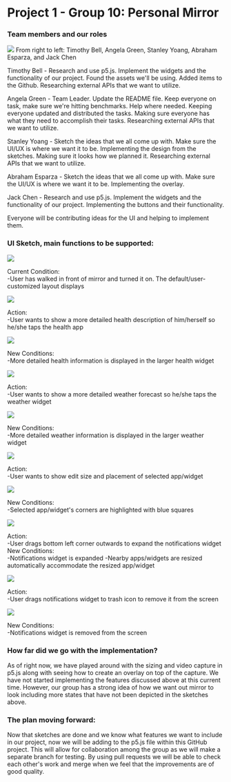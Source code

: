# Project 1 - Group 10: Personal Mirror

### Team members and our roles

![](P1.10.GroupPicture.jpg)
From right to left: Timothy Bell, Angela Green, Stanley Yoang, Abraham Esparza, and Jack Chen

Timothy Bell -
Research and use p5.js. Implement the widgets and the functionality of our project.
Found the assets we'll be using. Added items to the Github. Researching external APIs that we want to utilize.

Angela Green - Team Leader.
Update the README file. Keep everyone on task, make sure we're hitting benchmarks. Help where needed.
Keeping everyone updated and distributed the tasks. Making sure everyone has what they need to accomplish their tasks. Researching external APIs that we want to utilize.

Stanley Yoang -
Sketch the ideas that we all come up with. Make sure the UI/UX is where we want it to be.
Implementing the design from the sketches. Making sure it looks how we planned it. Researching external APIs that we want to utilize.

Abraham Esparza -
Sketch the ideas that we all come up with. Make sure the UI/UX is where we want it to be.
Implementing the overlay.

Jack Chen -
Research and use p5.js. Implement the widgets and the functionality of our project.
Implementing the buttons and their functionality.

Everyone will be contributing ideas for the UI and helping to implement them.

### UI Sketch, main functions to be supported:

![](/sketch/default.PNG)

Current Condition: <br>
-User has walked in front of mirror and turned it on. The default/user-customized layout displays

![](/sketch/pressHealthTransition.PNG)

Action: <br>
-User wants to show a more detailed health description of him/herself so he/she taps the health app

![](/sketch/expandedHealth.PNG)

New Conditions: <br>
-More detailed health information is displayed in the larger health widget

![](/sketch/pressWeatherTransition.PNG)

Action: <br>
-User wants to show a more detailed weather forecast so he/she taps the weather widget

![](/sketch/expandedWeather.PNG)

New Conditions: <br>
-More detailed weather information is displayed in the larger weather widget

![](/sketch/pressAndHoldTransition.PNG)

Action: <br>
-User wants to show edit size and placement of selected app/widget

![](/sketch/pressAndHoldDefault.PNG)

New Conditions: <br>
-Selected app/widget's corners are highlighted with blue squares

![](/sketch/resize.PNG)

Action: <br>
-User drags bottom left corner outwards to expand the notifications widget <br>
New Conditions:<br>
-Notifications widget is expanded
-Nearby apps/widgets are resized automatically accommodate the resized app/widget

![](/sketch/dragToTrash.PNG)

Action: <br>
-User drags notifications widget to trash icon to remove it from the screen

![](/sketch/deleted.PNG)

New Conditions: <br>
-Notifications widget is removed from the screen

### How far did we go with the implementation?

As of right now, we have played around with the sizing and video capture in p5.js along with seeing how to create an overlay on top of the capture. We have not started implementing the features discussed above at this current time. However, our group has a strong idea of how we want out mirror to look including more states that have not been depicted in the sketches above.

### The plan moving forward:

Now that sketches are done and we know what features we want to include in our project, now we will be adding to the p5.js file within this GitHub project. This will allow for collaboration among the group as we will make a separate branch for testing. By using pull requests we will be able to check each other's work and merge when we feel that the improvements are of good quality.
